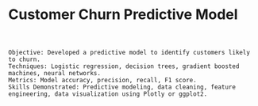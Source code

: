 # Customer Churn Predictive Model <br /> <br />
 	Objective: Developed a predictive model to identify customers likely to churn. 
 	Techniques: Logistic regression, decision trees, gradient boosted machines, neural networks. 
	Metrics: Model accuracy, precision, recall, F1 score. 
 	Skills Demonstrated: Predictive modeling, data cleaning, feature engineering, data visualization using Plotly or ggplot2. 
